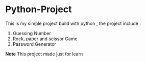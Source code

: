 # Python-Project
This is my simple project build with python , the project include :

1. Guessing Number
2. Rock, paper and scissor Game
3. Password Generator



<b>Note</b>
This project made just for learn
